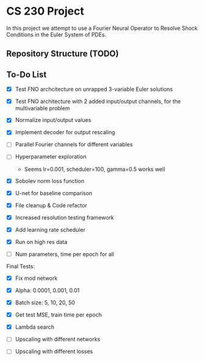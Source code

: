 # CS 230 Project
In this project we attempt to use a Fourier Neural Operator to Resolve Shock Conditions in the Euler System of PDEs.

## Repository Structure (TODO)

## To-Do List
- [x] Test FNO archcitecture on unrapped 3-variable Euler solutions
- [x] Test FNO architecture with 2 added input/output channels, for the multivariable problem
- [x] Normalize input/output values
- [x] Implement decoder for output rescaling
- [ ] Parallel Fourier channels for different variables
- [ ] Hyperparameter exploration
    - Seems lr=0.001, scheduler=100, gamma=0.5 works well
- [x] Sobolev norm loss function
- [x] U-net for baseline comparison
- [x] File cleanup & Code refactor
- [x] Increased resolution testing framework
- [x] Add learning rate scheduler
- [x] Run on high res data
- [ ] Num parameters, time per epoch for all


Final Tests:
- [x] Fix mod network
- [x] Alpha: 0.0001, 0.001, 0.01
- [x] Batch size: 5, 10, 20, 50
- [x] Get test MSE, train time per epoch
- [x] Lambda search
- [ ] Upscaling with different networks
- [ ] Upscaling with different losses

